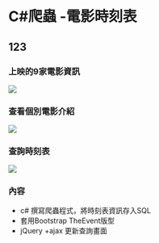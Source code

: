 # C#爬蟲 -電影時刻表
## 123

### 上映的9家電影資訊
![](https://github.com/npcenthusiasm/MovieCrawler/Movie1.png)
### 查看個別電影介紹
![](https://github.com/npcenthusiasm/MovieCrawler/Movie3.png)
### 查詢時刻表
![](https://github.com/npcenthusiasm/MovieCrawler/Movie2.png)

### 內容
- c# 撰寫爬蟲程式，將時刻表資訊存入SQL
- 套用Bootstrap TheEvent版型
- jQuery +ajax 更新查詢畫面
